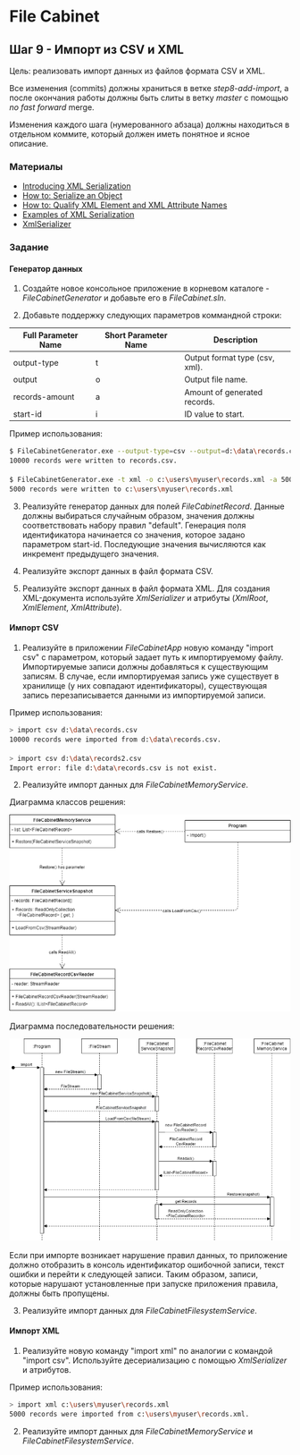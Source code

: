 # File Cabinet

## Шаг 9 - Импорт из CSV и XML

Цель: реализовать импорт данных из файлов формата CSV и XML.

Все изменения (commits) должны храниться в ветке _step8-add-import_, а после окончания работы должны быть слиты в ветку _master_ с помощью *no fast forward* merge.

Изменения каждого шага (нумерованного абзаца) должны находиться в отдельном коммите, который должен иметь понятное и ясное описание.


### Материалы

* [Introducing XML Serialization](https://docs.microsoft.com/en-us/dotnet/standard/serialization/introducing-xml-serialization)
* [How to: Serialize an Object](https://docs.microsoft.com/en-us/dotnet/standard/serialization/how-to-serialize-an-object)
* [How to: Qualify XML Element and XML Attribute Names](https://docs.microsoft.com/en-us/dotnet/standard/serialization/how-to-qualify-xml-element-and-xml-attribute-names)
* [Examples of XML Serialization](https://docs.microsoft.com/en-us/dotnet/standard/serialization/examples-of-xml-serialization)
* [XmlSerializer](https://docs.microsoft.com/en-us/dotnet/api/system.xml.serialization.xmlserializer)


### Задание

#### Генератор данных

1. Создайте новое консольное приложение в корневом каталоге - _FileCabinetGenerator_ и добавьте его в _FileCabinet.sln_.

2. Добавьте поддержку следующих параметров коммандной строки:

| Full Parameter Name | Short Parameter Name | Description                    |
|---------------------|----------------------|--------------------------------|
| output-type         | t                    | Output format type (csv, xml). |
| output              | o                    | Output file name.              |
| records-amount      | a                    | Amount of generated records.   |
| start-id            | i                    | ID value to start.             |

Пример использования:

```sh
$ FileCabinetGenerator.exe --output-type=csv --output=d:\data\records.csv --records-amount=10000 --start-id=30
10000 records were written to records.csv.

$ FileCabinetGenerator.exe -t xml -o c:\users\myuser\records.xml -a 5000 -i 45
5000 records were written to c:\users\myuser\records.xml
```

3. Реализуйте генератор данных для полей _FileCabinetRecord_. Данные должны выбираться случайным образом, значения должны соответствовать набору правил "default". Генерация поля идентификатора начинается со значения, которое задано параметром start-id. Последующие значения вычисляются как инкремент предыдущего значения.

4. Реализуйте экспорт данных в файл формата CSV.

5. Реализуйте экспорт данных в файл формата XML. Для создания XML-документа используйте _XmlSerializer_ и атрибуты (_XmlRoot_, _XmlElement_, _XmlAttribute_).


#### Импорт CSV

1. Реализуйте в приложении _FileCabinetApp_ новую команду "import csv" с параметром, который задает путь к импортируемому файлу. Импортируемые записи должны добавляться к существующим записям. В случае, если импортируемая запись уже существует в хранилище (у них совпадают идентификаторы), существующая запись перезаписывается данными из импортируемой записи.

Пример использования:

```sh
> import csv d:\data\records.csv
10000 records were imported from d:\data\records.csv.

> import csv d:\data\records2.csv
Import error: file d:\data\records.csv is not exist.
```

2. Реализуйте импорт данных для _FileCabinetMemoryService_.

Диаграмма классов решения:

![Class diagram for CSV import for FileCabinetMemoryService](images/step08-import-csv.png)

Диаграмма последовательности решения:

![Sequence diagram for CSV import for FileCabinetMemoryService](images/step08-import-csv-sequence.png)

Если при импорте возникает нарушение правил данных, то приложение должно отобразить в консоль идентификатор ошибочной записи, текст ошибки и перейти к следующей записи. Таким образом, записи, которые нарушают установленные при запуске приложения правила, должны быть пропущены.

3. Реализуйте импорт данных для _FileCabinetFilesystemService_.


#### Импорт XML

1. Реализуйте новую команду "import xml" по аналогии с командой "import csv". Используйте десериализацию с помощью _XmlSerializer_ и атрибутов. 

Пример использования:

```sh
> import xml c:\users\myuser\records.xml
5000 records were imported from c:\users\myuser\records.xml.
```

2. Реализуйте импорт данных для _FileCabinetMemoryService_ и _FileCabinetFilesystemService_.